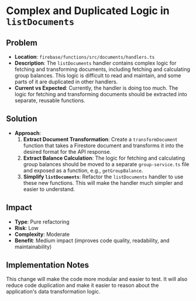 # Complex and Duplicated Logic in `listDocuments`

## Problem
- **Location**: `firebase/functions/src/documents/handlers.ts`
- **Description**: The `listDocuments` handler contains complex logic for fetching and transforming documents, including fetching and calculating group balances. This logic is difficult to read and maintain, and some parts of it are duplicated in other handlers.
- **Current vs Expected**: Currently, the handler is doing too much. The logic for fetching and transforming documents should be extracted into separate, reusable functions.

## Solution
- **Approach**: 
  1. **Extract Document Transformation**: Create a `transformDocument` function that takes a Firestore document and transforms it into the desired format for the API response.
  2. **Extract Balance Calculation**: The logic for fetching and calculating group balances should be moved to a separate `group-service.ts` file and exposed as a function, e.g., `getGroupBalance`.
  3. **Simplify `listDocuments`**: Refactor the `listDocuments` handler to use these new functions. This will make the handler much simpler and easier to understand.

## Impact
- **Type**: Pure refactoring
- **Risk**: Low
- **Complexity**: Moderate
- **Benefit**: Medium impact (improves code quality, readability, and maintainability)

## Implementation Notes
This change will make the code more modular and easier to test. It will also reduce code duplication and make it easier to reason about the application's data transformation logic.